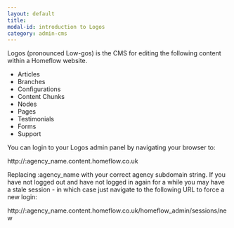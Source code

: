 ```yaml
---
layout: default
title:
modal-id: introduction to Logos
category: admin-cms
---
```

Logos (pronounced Low-gos) is the CMS for editing the following content within a Homeflow website.

* Articles
* Branches
* Configurations
* Content Chunks
* Nodes
* Pages
* Testimonials
* Forms
* Support

You can login to your Logos admin panel by navigating your browser to:

http://:agency_name.content.homeflow.co.uk

Replacing :agency_name with your correct agency subdomain string. If you have not logged out and have not logged in again for a while you may have a stale session - in which case just navigate to the following URL to force a new login:

http://:agency_name.content.homeflow.co.uk/homeflow_admin/sessions/new
